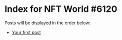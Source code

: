 # Index for NFT World #6120
Posts will be displayed in the order below:

- [Your first post](./001-first.md)

